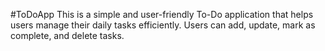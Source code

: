 #ToDoApp
This is a simple and user-friendly To-Do application that helps users manage their daily tasks efficiently. Users can add, update, mark as complete, and delete tasks.

